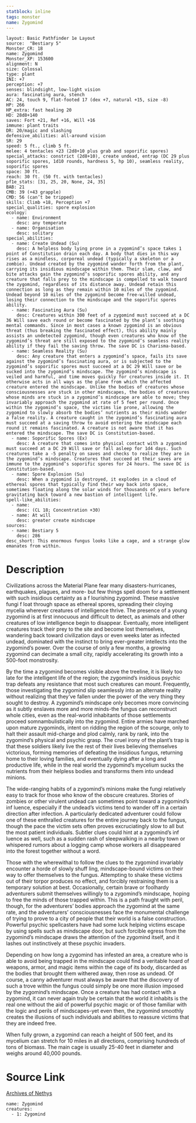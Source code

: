 ```yaml
---
statblock: inline
tags: monster
name: Zygomind
---
```

```statblock
layout: Basic Pathfinder 1e Layout
source:  "Bestiary 5"
Monster_CR: 18
name: Zygomind
Monster_XP: 153600
alignment: N
size: Colossal
type: plant
INI: +7
perception: +7
senses: blindsight, low-light vision
aura: fascinating aura, stench
AC: 24, touch 9, flat-footed 17 (dex +7, natural +15, size -8)
HP: 266
HP_extra: fast healing 20
HD: 28d8+140
saves: Fort +21, Ref +16, Will +16
immune: plant traits
DR: 20/magic and slashing
defensive_abilities: all-around vision
SR: 29
speed: 5 ft., climb 5 ft.
melee: 4 tentacles +23 (2d8+10 plus grab and soporific spores)
special_attacks: constrict (2d8+10), create undead, entrap (DC 29 plus soporific spores, 1d10 rounds, hardness 5, hp 10), seamless reality, soporific spores
space: 30 ft.
reach: 30 ft. (50 ft. with tentacles)
pf1e_stats: [31, 25, 20, None, 24, 35]
BAB: 21
CMB: 39 (+43 grapple)
CMD: 56 (can’t be tripped)
skills: Climb +18, Perception +7
special_qualities: spore explosion
ecology:
  - name: Environment
    desc: any temperate
  - name: Organisation
    desc: solitary
special_abilities:
  - name: Create Undead (Su)
    desc: A helpless body lying prone in a zygomind’s space takes 1 point of Constitution drain each day. A body that dies in this way rises as a mindless, corporeal undead (typically a skeleton or a zombie). Undead created by the zygomind wander forth from the plant, carrying its insidious mindscape within them. Their slam, claw, and bite attacks gain the zygomind’s soporific spores ability, and any creature that falls prey to the mindscape is compelled to walk toward the zygomind, regardless of its distance away. Undead retain this connection as long as they remain within 10 miles of the zygomind. Undead beyond 10 miles of the zygomind become free-willed undead, losing their connection to the mindscape and the soporific spores ability.
  - name: Fascinating Aura (Su)
    desc: Creatures within 300 feet of a zygomind must succeed at a DC 36 Will save each round or become fascinated by the plant’s soothing mental commands. Since in most cases a known zygomind is an obvious threat (thus breaking the fascinated effect), this ability mainly assists an undetected zygomind, though even creatures who know of the zygomind’s threat are still exposed to the zygomind’s seamless reality ability if they fail the saving throw. The save DC is Charisma-based.
  - name: Seamless Reality (Su)
    desc: Any creature that enters a zygomind’s space, fails its save against the zygomind’s fascinating aura, or is subjected to the zygomind’s soporific spores must succeed at a DC 29 Will save or be sucked into the zygomind’s mindscape. The zygomind’s mindscape is veiled and harmful, and time moves quickly for creatures inside it. It otherwise acts in all ways as the plane from which the affected creature entered the mindscape. Unlike the bodies of creatures whose consciousnesses are stuck in other mindscapes, the bodies of creatures whose minds are stuck in a zygomind’s mindscape are able to move; they invariably approach the zygomind at rate of 5 feet per round. Once within the zygomind’s space, the victims lie prone, allowing the zygomind to slowly absorb the bodies’ nutrients as their minds wander a false reality. A creature caught in the zygomind’s fascinating aura must succeed at a saving throw to avoid entering the mindscape each round it remains fascinated. A creature is not aware that it has entered the mindscape. The save DC is Constitution-based.
  - name: Soporific Spores (Ex)
    desc: A creature that comes into physical contact with a zygomind must succeed at a DC 29 Will save or fall asleep for 1d4 days. Such creatures take a -5 penalty on saves and checks to realize they are in the zygomind’s mindscape. Creatures that succeed at their saves are immune to the zygomind’s soporific spores for 24 hours. The save DC is Constitution-based.
  - name: Spore Explosion (Su)
    desc: When a zygomind is destroyed, it explodes in a cloud of ethereal spores that typically find their way back into space, sometimes floating along the solar winds for thousands of years before gravitating back toward a new bastion of intelligent life.
spell-like_abilities:
  - name:
    desc: (CL 18; Concentration +30)
  - name: At will
    desc: greater create mindscape
sources:
  - name: Bestiary 5
    desc: 286
desc_short: This enormous fungus looks like a cage, and a strange glow emanates from within.
```
# Description
Civilizations across the Material Plane fear many disasters-hurricanes, earthquakes, plagues, and more- but few things spell doom for a settlement with such insidious certainty as a f lourishing zygomind. These massive fungi f loat through space as ethereal spores, spreading their cloying mycelia wherever creatures of intelligence thrive. The presence of a young zygomind is at first innocuous and difficult to detect, as animals and other creatures of low intelligence begin to disappear. Eventually, more intelligent creatures track their prey to the site and become lost themselves, wandering back toward civilization days or even weeks later as infected undead, dominated with the instinct to bring ever-greater intellects into the zygomind’s power. Over the course of only a few months, a growing zygomind can decimate a small city, rapidly accelerating its growth into a 500-foot monstrosity.

 By the time a zygomind becomes visible above the treeline, it is likely too late for the intelligent life of the region; the zygomind’s insidious psychic trap defeats any resistance that most such creatures can mount. Frequently, those investigating the zygomind slip seamlessly into an alternate reality without realizing that they’ve fallen under the power of the very thing they sought to destroy. A zygomind’s mindscape only becomes more convincing as it subtly enslaves more and more minds-the fungus can reconstruct whole cities, even as the real-world inhabitants of those settlements proceed somnambulistically into the zygomind. Entire armies have marched upon mature zygominds, intent on ridding the region of the scourge, only to halt their assault mid-charge and plod calmly, rank by rank, into the zygomind’s physical and psychic grasp. The cruel irony of the plant’s trap is that these soldiers likely live the rest of their lives believing themselves victorious, forming memories of defeating the insidious fungus, returning home to their loving families, and eventually dying after a long and productive life, while in the real world the zygomind’s mycelium sucks the nutrients from their helpless bodies and transforms them into undead minions.

 The wide-ranging habits of a zygomind’s minions make the fungi relatively easy to track for those who know of the obscure creatures. Stories of zombies or other virulent undead can sometimes point toward a zygomind’s inf luence, especially if the undead’s victims tend to wander off in a certain direction after infection. A particularly dedicated adventurer could follow one of these enthralled creatures for the entire journey back to the fungus, though the pace the victim sets often proves excruciatingly slow to all but the most patient individuals. Subtler clues could hint at a zygomind’s inf luence as well, such as a sudden rash of sleepwalking in a nearby town or whispered rumors about a logging camp whose workers all disappeared into the forest together without a word.

 Those with the wherewithal to follow the clues to the zygomind invariably encounter a horde of slowly shuff ling, mindscape-bound victims on their way to offer themselves to the fungus. Attempting to shake these victims out of their torpor produces no effect, and forcibly restraining them is a temporary solution at best. Occasionally, certain brave or foolhardy adventurers submit themselves willingly to a zygomind’s mindscape, hoping to free the minds of those trapped within. This is a path fraught with peril, though, for the adventurers’ bodies approach the zygomind at the same rate, and the adventurers’ consciousnesses face the monumental challenge of trying to prove to a city of people that their world is a false construction. Powerful psychic spellcasters have had some luck helping victims escape by using spells such as mindscape door, but such forcible egress from the zygomind’s mindscape draws the attention of the zygomind itself, and it lashes out instinctively at these psychic invaders.

 Depending on how long a zygomind has infested an area, a creature who is able to avoid being trapped in the mindscape could find a veritable hoard of weapons, armor, and magic items within the cage of its body, discarded as the bodies that brought them withered away, then rose as undead. Of course, a canny adventurer must always be aware that the discovery of such a trove within the fungus could simply be one more illusion imposed by the zygomind’s mindscape. Once a creature has had contact with a zygomind, it can never again truly be certain that the world it inhabits is the real one without the aid of powerful psychic magic or of those familiar with the logic and perils of mindscapes-yet even then, the zygomind smoothly creates the illusions of such individuals and abilities to reassure victims that they are indeed free.

 When fully grown, a zygomind can reach a height of 500 feet, and its mycelium can stretch for 10 miles in all directions, comprising hundreds of tons of biomass. The main cage is usually 25-40 feet in diameter and weighs around 40,000 pounds.
# Source Link
[Archives of Nethys](https://aonprd.com/MonsterDisplay.aspx?ItemName=Zygomind)
```encounter-table
name: Zygomind
creatures:
  - 1: Zygomind
```
